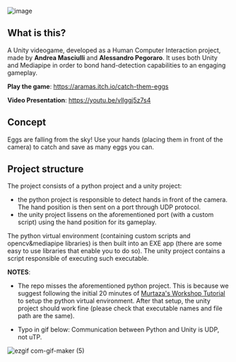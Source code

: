 ![image](https://user-images.githubusercontent.com/32450751/169312352-ed6df610-6867-4cef-9549-5026449c821c.png)

## What is this?

A Unity videogame, developed as a Human Computer Interaction project, made by **Andrea Masciulli** and **Alessandro Pegoraro**. It uses both Unity and Mediapipe in order to bond hand-detection capabilities to an engaging gameplay.

**Play the game**: https://aramas.itch.io/catch-them-eggs

**Video Presentation**: https://youtu.be/vlIggj5z7s4

## Concept

Eggs are falling from the sky! Use your hands (placing them in front of the camera) to catch and save as many eggs you can.

## Project structure

The project consists of a python project and a unity project:

- the python project is responsible to detect hands in front of the camera. The hand position is then sent on a port through UDP protocol.
- the unity project lissens on the aforementioned port (with a custom script) using the hand position for its gameplay.

The python virtual environment (containing custom scripts and opencv&mediapipe libraries) is then built into an EXE app (there are some easy to use libraries that enable you to do so). The unity project contains a script responsible of executing such executable.

**NOTES**: 

- The repo misses the aforementioned python project. This is because we suggest following the initial 20 minutes of [Murtaza's Workshop Tutorial](https://www.youtube.com/watch?v=RQ-2JWzNc6k) to setup the python virtual environment. After that setup, the unity project should work fine (please check that executable names and file path are the same).

- Typo in gif below: Communication between Python and Unity is UDP, not uTP.

![ezgif com-gif-maker (5)](https://user-images.githubusercontent.com/32450751/195997362-246ebc35-81b7-4781-8a55-e6f7472c40af.gif)





